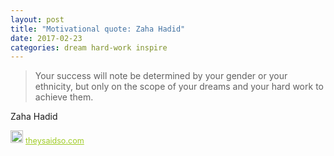 ```yaml
---
layout: post
title: "Motivational quote: Zaha Hadid"
date: 2017-02-23
categories: dream hard-work inspire
---
```

> Your success will note be determined by your gender or your ethnicity, but only on the scope of your dreams and your hard work to achieve them.

Zaha Hadid

<span style="z-index:50;font-size:0.9em;"><img src="https://theysaidso.com/branding/theysaidso.png" height="20" width="20" alt="theysaidso.com"/><a href="https://theysaidso.com" title="Powered by quotes from theysaidso.com" style="color: #9fcc25; margin-left: 4px; vertical-align: middle;">theysaidso.com</a></span>
